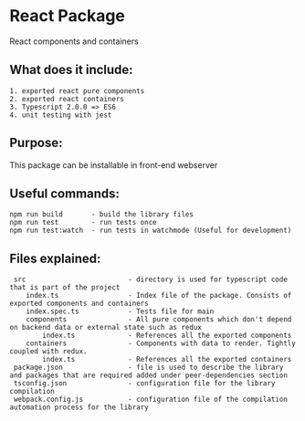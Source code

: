 # React Package
React components and containers

What does it include:
---
    1. exported react pure components
    2. exported react containers
    3. Typescript 2.0.0 => ES6
    4. unit testing with jest

Purpose:
---
This package can be installable in front-end webserver

Useful commands:
---
    npm run build       - build the library files
    npm run test        - run tests once
    npm run test:watch  - run tests in watchmode (Useful for development)
    
Files explained:
---
     src                         - directory is used for typescript code that is part of the project
        index.ts                 - Index file of the package. Consists of exported components and containers
        index.spec.ts            - Tests file for main
        components               - All pure components which don't depend on backend data or external state such as redux
            index.ts             - References all the exported components
        containers               - Components with data to render. Tightly coupled with redux. 
            index.ts             - References all the exported containers
     package.json                - file is used to describe the library and packages that are required added under peer-dependencies section
     tsconfig.json               - configuration file for the library compilation
     webpack.config.js           - configuration file of the compilation automation process for the library



                 
